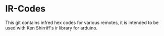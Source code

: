 IR-Codes
========

This git contains infred hex codes for various remotes, it is intended to be used with Ken Shirriff's ir library for arduino. 
